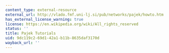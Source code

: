 ```yaml
---
content_type: external-resource
external_url: http://vlado.fmf.uni-lj.si/pub/networks/pajek/howto.htm
has_external_license_warning: true
license: https://en.wikipedia.org/wiki/All_rights_reserved
status: ''
title: Pajek Tutorials
uid: 9dc119c2-69d1-42a1-b11b-8635daf3170d
wayback_url: ''
---
```

